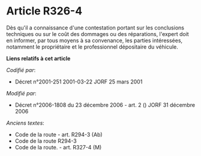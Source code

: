 # Article R326-4

Dès qu'il a connaissance d'une contestation portant sur les conclusions techniques ou sur le coût des dommages ou des
réparations, l'expert doit en informer, par tous moyens à sa convenance, les parties intéressées, notamment le propriétaire
et le professionnel dépositaire du véhicule.

**Liens relatifs à cet article**

_Codifié par_:

  - Décret n°2001-251 2001-03-22 JORF 25 mars 2001

_Modifié par_:

  - Décret n°2006-1808 du 23 décembre 2006 - art. 2 () JORF 31 décembre 2006

_Anciens textes_:

  - Code de la route - art. R294-3 (Ab)
  - Code de la route R294-3
  - Code de la route. - art. R327-4 (M)
